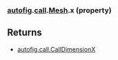 ### [autofig](autofig.md).[call](autofig.call.md).[Mesh](autofig.call.Mesh.md).x (property)




Returns
----------
* [autofig.call.CallDimensionX](autofig.call.CallDimensionX.md)

